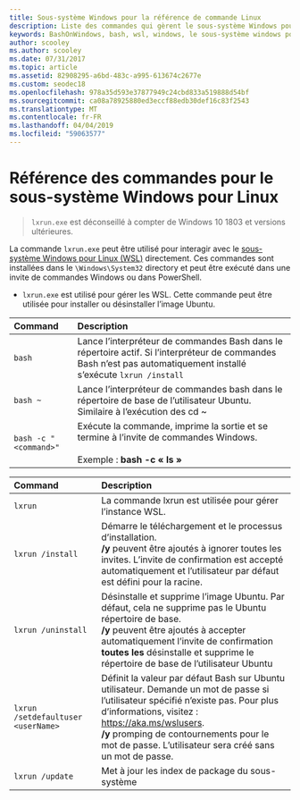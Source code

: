 ```yaml
---
title: Sous-système Windows pour la référence de commande Linux
description: Liste des commandes qui gèrent le sous-système Windows pour Linux
keywords: BashOnWindows, bash, wsl, windows, le sous-système windows pour linux, windowssubsystem, ubuntu
author: scooley
ms.author: scooley
ms.date: 07/31/2017
ms.topic: article
ms.assetid: 82908295-a6bd-483c-a995-613674c2677e
ms.custom: seodec18
ms.openlocfilehash: 978a35d593e37877949c24cbd833a519888d54bf
ms.sourcegitcommit: ca08a78925880ed3eccf88edb30def16c83f2543
ms.translationtype: MT
ms.contentlocale: fr-FR
ms.lasthandoff: 04/04/2019
ms.locfileid: "59063577"
---
```

# <a name="command-reference-for-windows-subsystem-for-linux"></a>Référence des commandes pour le sous-système Windows pour Linux

> `lxrun.exe` est déconseillé à compter de Windows 10 1803 et versions ultérieures.

La commande `lxrun.exe` peut être utilisé pour interagir avec le [sous-système Windows pour Linux (WSL)](https://msdn.microsoft.com/en-us/commandline/wsl/faq#what-windows-subsystem-for-linux-wsl-) directement.  Ces commandes sont installées dans le `\Windows\System32` directory et peut être exécuté dans une invite de commandes Windows ou dans PowerShell.

* `lxrun.exe` est utilisé pour gérer les WSL.  Cette commande peut être utilisée pour installer ou désinstaller l’image Ubuntu.


| Command                     | Description                     |
|:----------------------------|:---------------------------|
| `bash`                      | Lance l’interpréteur de commandes Bash dans le répertoire actif.  Si l’interpréteur de commandes Bash n’est pas automatiquement installé s’exécute `lxrun /install` |
| `bash ~`                    | Lance l’interpréteur de commandes bash dans le répertoire de base de l’utilisateur Ubuntu.  Similaire à l’exécution des cd ~            |
| `bash -c "<command>"`       | Exécute la commande, imprime la sortie et se termine à l’invite de commandes Windows. <br/> <br/> Exemple : **bash -c « ls »** |

<p>

| Command                     | Description                     |
|:----------------------------|:---------------------------|
| `lxrun`                     | La commande lxrun est utilisée pour gérer l’instance WSL. |
| `lxrun /install`            | Démarre le téléchargement et le processus d’installation. <br/> **/y** peuvent être ajoutés à ignorer toutes les invites.  L’invite de confirmation est accepté automatiquement et l’utilisateur par défaut est défini pour la racine.          |
| `lxrun /uninstall`          | Désinstalle et supprime l’image Ubuntu.  Par défaut, cela ne supprime pas le Ubuntu répertoire de base. <br/> **/y** peuvent être ajoutés à accepter automatiquement l’invite de confirmation <br/>**toutes les** désinstalle et supprime le répertoire de base de l’utilisateur Ubuntu         |
| `lxrun /setdefaultuser <userName>`     | Définit la valeur par défaut Bash sur Ubuntu utilisateur. Demande un mot de passe si l’utilisateur spécifié n’existe pas.  Pour plus d’informations, visitez : https://aka.ms/wslusers. <br/> **/y** promping de contournements pour le mot de passe.  L’utilisateur sera créé sans un mot de passe.|
| `lxrun /update`            | Met à jour les index de package du sous-système          |
